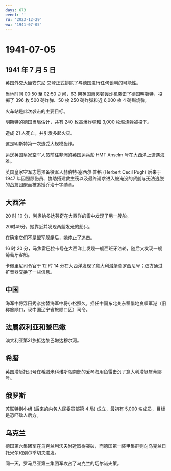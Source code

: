 ```yaml
---
days: 673
event: ''
ru: '2023-12-29'
ww: '1941-07-05'
---
```


# 1941-07-05

## 1941 年 7 月 5 日

英国外交大臣安东尼·艾登正式排除了与德国进行任何谈判的可能性。

当地时间 00:50 至 02:50 之间，63
架英国惠灵顿轰炸机袭击了德国明斯特，投掷了 396 枚 500 磅炸弹、50 枚 250
磅炸弹和近 6,000 枚 4 磅燃烧弹。

火车站是此次袭击的主要目标。

明斯特的德国当局估计，共有 240 枚高爆炸弹和 3,000 枚燃烧弹被投下。

造成 21 人死亡，并引发多起火灾。

这是明斯特第一次遭受大规模轰炸。

运送英国皇家空军人员前往非洲的英国运兵船 HMT Anselm
号在大西洋上遭遇海难。

英国皇家空军志愿预备役军人赫伯特·塞西尔·普格 (Herbert Cecil Pugh) 后来于
1947
年因照顾伤员、协助搭建救生筏以及最终请求进入被淹没的货舱与无法逃脱的战友团聚而被追授乔治十字勋章。

## 大西洋

20 时 10 分，列奥纳多达芬奇在大西洋的雾中发现了另一艘船。

20时49分，她靠近并发现两艘发光的船只。

在确定它们不是盟军舰艇后，她停止了追击。

16 时 20
分，马焦雷巴拉卡号在大西洋上发现一艘西班牙油轮，随后又发现一艘葡萄牙客船。

卡佩里尼司令官于 12 时 14
分在大西洋发现了意大利潜艇莫罗西尼号；双方通过扩音器交换了一些信息。

## 中国

海军中将浮田秀彦接替海军中将小松照久，担任中国东北关东租借地良顺军港（旧称旅顺口，现中国辽宁省旅顺口区）司令。

## 法属叙利亚和黎巴嫩

澳大利亚第21旅抵达黎巴嫩达穆尔河。

## 希腊

英国潜艇托贝号在希腊米科诺斯岛南部的爱琴海用鱼雷击沉了意大利潜艇詹蒂娜号。

## 俄罗斯

苏联特别小组 (后来的内务人民委员部第 4 局) 成立，最初有 5,000
名成员，目标是恐吓敌人后方。

## 乌克兰

德国第六集团军在乌克兰利沃夫附近取得突破，而德国第一装甲集群则向乌克兰日托米尔和别尔季切夫进发。

同一天，罗马尼亚第三集团军攻占了乌克兰的切尔诺夫策。